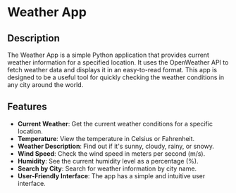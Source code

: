 # Weather App

## Description

The Weather App is a simple Python application that provides current weather information for a specified location. It uses the OpenWeather API to fetch weather data and displays it in an easy-to-read format. This app is designed to be a useful tool for quickly checking the weather conditions in any city around the world.

## Features

- **Current Weather**: Get the current weather conditions for a specific location.
- **Temperature**: View the temperature in Celsius or Fahrenheit.
- **Weather Description**: Find out if it's sunny, cloudy, rainy, or snowy.
- **Wind Speed**: Check the wind speed in meters per second (m/s).
- **Humidity**: See the current humidity level as a percentage (%).
- **Search by City**: Search for weather information by city name.
- **User-Friendly Interface**: The app has a simple and intuitive user interface.
